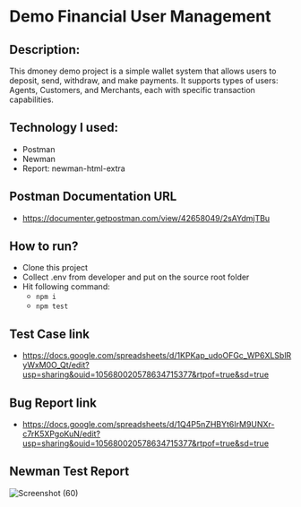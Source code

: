 # Demo Financial User Management
## Description: 
This dmoney demo project is a simple wallet system that allows users to deposit, send, withdraw, and make payments. It supports types of users: Agents, Customers, and Merchants, each with specific transaction capabilities. 
## Technology I used:
 - Postman
 - Newman
 - Report: newman-html-extra
## Postman Documentation URL
 - https://documenter.getpostman.com/view/42658049/2sAYdmjTBu
## How to run?
 - Clone this project
 - Collect .env from developer and put on the source root folder
 - Hit following command:
   - ``` npm i ```
   - ``` npm test ```
## Test Case link
 - https://docs.google.com/spreadsheets/d/1KPKap_udoOFGc_WP6XLSblRyWxM0O_Qt/edit?usp=sharing&ouid=105680020578634715377&rtpof=true&sd=true
## Bug Report link
 - https://docs.google.com/spreadsheets/d/1Q4P5nZHBYt6IrM9UNXr-c7rK5XPgoKuN/edit?usp=sharing&ouid=105680020578634715377&rtpof=true&sd=true
## Newman Test Report
![Screenshot (60)](https://github.com/user-attachments/assets/7d714afe-f1b2-4518-9b08-524c6747b68e)
